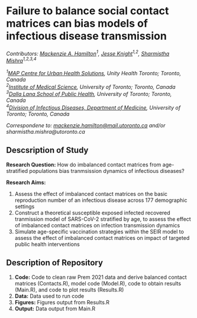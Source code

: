 # Failure to balance social contact matrices can bias models of infectious disease transmission

_Contributors: [Mackenzie A. Hamilton](https://orcid.org/0000-0003-2423-3629)<sup>1</sup>, [Jesse Knight](https://orcid.org/0000-0002-0455-5455)<sup>1,2</sup>, [Sharmistha Mishra](https://orcid.org/0000-0001-8492-5470)<sup>1,2,3,4</sup>_

_<sup>1</sup>[MAP Centre for Urban Health Solutions](https://maphealth.ca/), Unity Health Toronto; Toronto, Canada_  <br>
_<sup>2</sup>[Institute of Medical Science](https://ims.utoronto.ca/), University of Toronto; Toronto, Canada_  <br>
_<sup>3</sup>[Dalla Lana School of Public Health](https://www.dlsph.utoronto.ca/), University of Toronto; Toronto, Canada_  <br>
_<sup>4</sup>[Division of Infectious Diseases, Department of Medicine](https://deptmedicine.utoronto.ca/infectious-diseases), University of Toronto; Toronto, Canada_  <br>

_Correspondene to: mackenzie.hamilton@mail.utoronto.ca and/or sharmistha.mishra@utoronto.ca_

## Descsription of Study

**Research Question:** How do imbalanced contact matrices from age-stratified populations bias tranmsission dynamics of infectious diseases?

**Research Aims:** 
1. Assess the effect of imbalanced contact matrices on the basic reproduction number of an infectious disease across 177 demographic settings 
2. Construct a theoretical susceptible exposed infected recovered tranmission model of SARS-CoV-2 stratified by age, to assess the effect of imbalanced contact matrices on infection transmission dynamics
3. Simulate age-specific vaccination strategies within the SEIR model to assess the effect of imbalanced contact matrices on impact of targeted public health interventions


## Description of Repository

1. **Code:** Code to clean raw Prem 2021 data and derive balanced contact matrices (Contacts.R), model code (Model.R), code to obtain results (Main.R), and code to plot results (Results.R)
2. **Data:** Data used to run code
3. **Figures:** Figures output from Results.R
4. **Output:** Data output from Main.R
